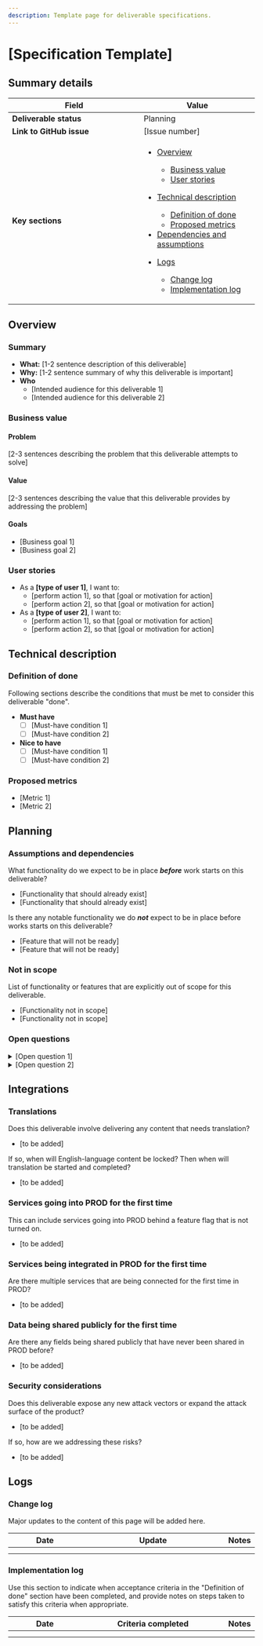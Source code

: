 ```yaml
---
description: Template page for deliverable specifications.
---
```


# \[Specification Template]

## Summary details

<table><thead><tr><th width="253">Field</th><th>Value</th></tr></thead><tbody><tr><td><strong>Deliverable status</strong></td><td>Planning</td></tr><tr><td><strong>Link to GitHub issue</strong></td><td>[Issue number]</td></tr><tr><td><strong>Key sections</strong></td><td><ul><li><p><a href="specification-template.md#overview">Overview</a></p><ul><li><a href="specification-template.md#business-value">Business value</a></li><li><a href="specification-template.md#user-stories">User stories</a></li></ul></li><li><p><a href="specification-template.md#technical-description">Technical description</a></p><ul><li><a href="specification-template.md#definition-of-done">Definition of done</a></li><li><a href="specification-template.md#proposed-metrics">Proposed metrics</a></li></ul></li><li><a href="specification-template.md#assumptions-and-dependencies">Dependencies and assumptions</a></li><li><p><a href="specification-template.md#logs">Logs</a></p><ul><li><a href="specification-template.md#change-log">Change log</a></li><li><a href="specification-template.md#implementation-log">Implementation log</a></li></ul></li></ul></td></tr></tbody></table>

## Overview

### Summary

* **What:** \[1-2 sentence description of this deliverable]
* **Why:** \[1-2 sentence summary of why this deliverable is important]
* **Who**
  * \[Intended audience for this deliverable 1]
  * \[Intended audience for this deliverable 2]

### Business value

#### Problem

\[2-3 sentences describing the problem that this deliverable attempts to solve]

#### Value

\[2-3 sentences describing the value that this deliverable provides by addressing the problem]

#### Goals

* \[Business goal 1]
* \[Business goal 2]

### User stories

* As a **\[type of user 1]**, I want to:
  * \[perform action 1], so that \[goal or motivation for action]
  * \[perform action 2], so that \[goal or motivation for action]
* As a **\[type of user 2]**, I want to:
  * \[perform action 1], so that \[goal or motivation for action]
  * \[perform action 2], so that \[goal or motivation for action]

## Technical description

### Definition of done

Following sections describe the conditions that must be met to consider this deliverable "done".

* **Must have**
  * [ ] \[Must-have condition 1]
  * [ ] \[Must-have condition 2]
* **Nice to have**
  * [ ] \[Must-have condition 1]
  * [ ] \[Must-have condition 2]

### Proposed metrics

* \[Metric 1]
* \[Metric 2]

## Planning

### Assumptions and dependencies

What functionality do we expect to be in place _**before**_ work starts on this deliverable?

* \[Functionality that should already exist]
* \[Functionality that should already exist]

Is there any notable functionality we do _**not**_ expect to be in place before works starts on this deliverable?

* \[Feature that will not be ready]
* \[Feature that will not be ready]

### Not in scope

List of functionality or features that are explicitly out of scope for this deliverable.

* \[Functionality not in scope]
* \[Functionality not in scope]

### Open questions

<details>

<summary>[Open question 1]</summary>



</details>

<details>

<summary>[Open question 2]</summary>



</details>

## Integrations

### Translations

Does this deliverable involve delivering any content that needs translation?

* \[to be added]

If so, when will English-language content be locked? Then when will translation be started and completed?

* \[to be added]

### Services going into PROD for the first time

This can include services going into PROD behind a feature flag that is not turned on.

* \[to be added]

### Services being integrated in PROD for the first time

Are there multiple services that are being connected for the first time in PROD?

* \[to be added]

### Data being shared publicly for the first time

Are there any fields being shared publicly that have never been shared in PROD before?

* \[to be added]

### Security considerations

Does this deliverable expose any new attack vectors or expand the attack surface of the product?

* \[to be added]

If so, how are we addressing these risks?

* \[to be added]

## Logs

### Change log

Major updates to the content of this page will be added here.

<table data-full-width="true"><thead><tr><th width="137">Date</th><th width="282">Update</th><th>Notes</th></tr></thead><tbody><tr><td></td><td></td><td></td></tr><tr><td></td><td></td><td></td></tr></tbody></table>

### Implementation log

Use this section to indicate when acceptance criteria in the "Definition of done" section have been completed, and provide notes on steps taken to satisfy this criteria when appropriate.

<table data-full-width="true"><thead><tr><th width="138">Date</th><th width="284">Criteria completed</th><th>Notes</th></tr></thead><tbody><tr><td></td><td></td><td></td></tr><tr><td></td><td></td><td></td></tr></tbody></table>
